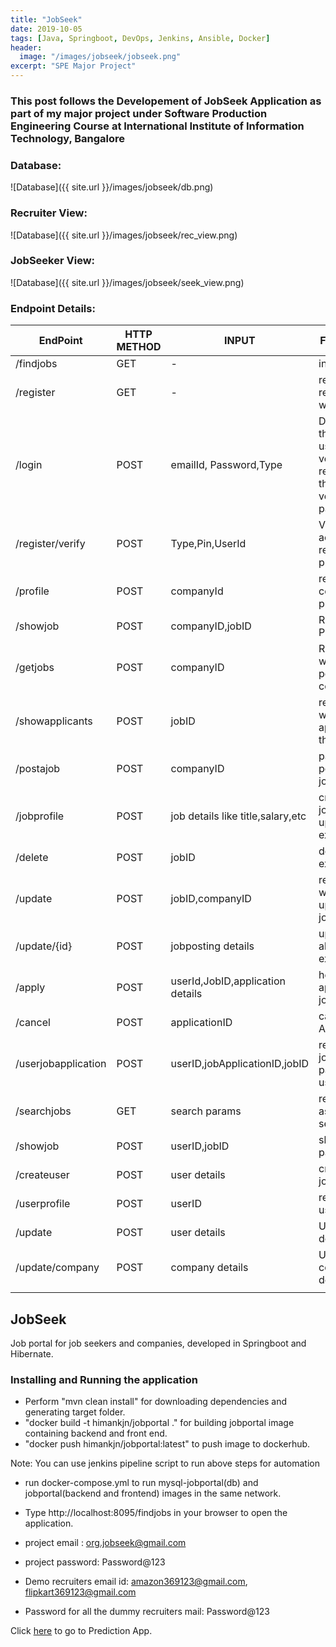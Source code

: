 ```yaml
---
title: "JobSeek"
date: 2019-10-05
tags: [Java, Springboot, DevOps, Jenkins, Ansible, Docker]
header:
  image: "/images/jobseek/jobseek.png"
excerpt: "SPE Major Project"
---
```


###  This post follows the Developement of JobSeek Application as part of my major project under Software Production Engineering Course at International Institute of Information Technology, Bangalore 

### Database:

![Database]({{ site.url }}/images/jobseek/db.png)


### Recruiter View:
![Database]({{ site.url }}/images/jobseek/rec_view.png)

### JobSeeker View:
![Database]({{ site.url }}/images/jobseek/seek_view.png)


### Endpoint Details:

| EndPoint | HTTP METHOD | INPUT | Functionality | Controller |
| --- | --- | --- | --- | --- |
| /findjobs | GET | - | index page | Main |
| /register | GET | - | returns register.jsp webpage | Main |
| /login | POST | emailId, Password,Type | Depending on the type of user and his verification, redirects to the profile or verification page. | Main |
| /register/verify | POST | Type,Pin,UserId | Verifies user account and redirects to profile page | Main |
| /profile | POST | companyId | redirects to company profile page | Company |
| /showjob | POST | companyID,jobID | Returns Job Profile page | Company |
| /getjobs | POST | companyID | Return page with all jobs posted by this company | Company |
| /showapplicants | POST | jobID | returns page with all applicants for this job | Company |
| /postajob | POST | companyID | page for posting a new job | JobPosting |
| /jobprofile | POST | job details like title,salary,etc | creates a new job posting or updates an existing one | JobPosting |
| /delete | POST | jobID | delete an existing job | JobPosting |
| /update | POST | jobID,companyID | returns webpage for updating a job posting | JobPosting |
| /update/{id} | POST | jobposting details | updates already existing job | JobPosting |
| /apply | POST | userId,JobID,application details | helps applying for a job | JobApplication |
| /cancel | POST | applicationID | cancel Job Application | JobApplication |
| /userjobapplication | POST | userID,jobApplicationID,jobID | return jobapplication page for a user | JobApplication |
| /searchjobs | GET | search params | returns jobs as per the search filters | JobSeeker |
| /showjob | POST | userID,jobID | shows job page to user | JobSeeker |
| /createuser | POST | user details | creates new jobseeker | JobSeeker |
| /userprofile | POST | userID | redirects to user profile | JobSeeker |
| /update | POST | user details | Updates user details | JobSeeker |
| /update/company | POST | company details | Updates company details | JobSeeker |
|  |  |  |  |  |



## JobSeek

Job portal for job seekers and companies, developed in Springboot and Hibernate.

### Installing and Running the application

* Perform "mvn clean install" for downloading dependencies and generating target folder.
* "docker build -t himankjn/jobportal ."
	for building jobportal image containing backend and front end.
* "docker push himankjn/jobportal:latest"  to push image to dockerhub.


Note: You can use jenkins pipeline script to run above steps for automation

* run docker-compose.yml to run mysql-jobportal(db) and jobportal(backend and frontend) images in the same network.

* Type http://localhost:8095/findjobs in your browser to open the application.
* project email : org.jobseek@gmail.com
* project password: Password@123
* Demo recruiters email id: amazon369123@gmail.com, flipkart369123@gmail.com
* Password for all the dummy recruiters mail: Password@123

Click [here](https://github.com/himankjn/JobSeek) to go to Prediction App.

